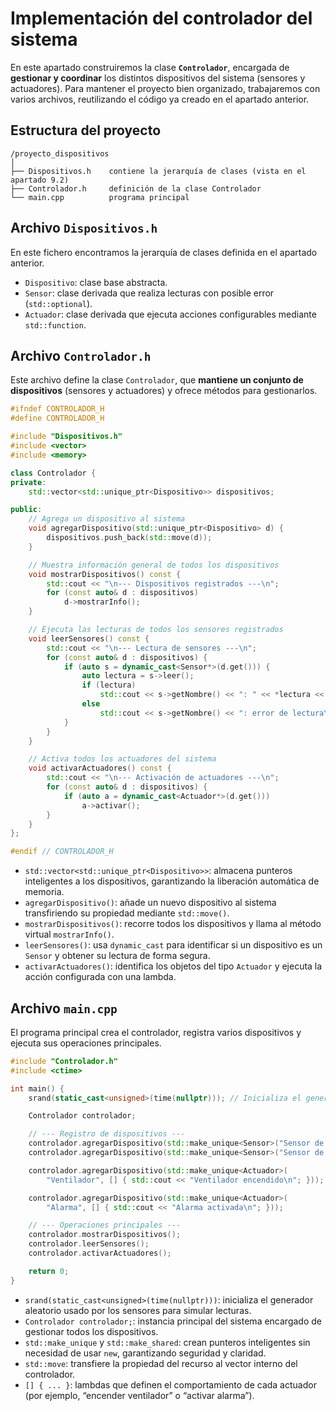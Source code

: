 # Implementación del controlador del sistema

En este apartado construiremos la clase **`Controlador`**, encargada de **gestionar y coordinar** los distintos dispositivos del sistema (sensores y actuadores).
Para mantener el proyecto bien organizado, trabajaremos con varios archivos, reutilizando el código ya creado en el apartado anterior.

## Estructura del proyecto

```
/proyecto_dispositivos
│
├── Dispositivos.h    contiene la jerarquía de clases (vista en el apartado 9.2)
├── Controlador.h     definición de la clase Controlador
└── main.cpp          programa principal
```


## Archivo `Dispositivos.h`

En este fichero encontramos la jerarquía de clases definida en el apartado anterior. 

* `Dispositivo`: clase base abstracta.
* `Sensor`: clase derivada que realiza lecturas con posible error (`std::optional`).
* `Actuador`: clase derivada que ejecuta acciones configurables mediante `std::function`.

## Archivo `Controlador.h`

Este archivo define la clase `Controlador`, que **mantiene un conjunto de dispositivos** (sensores y actuadores) y ofrece métodos para gestionarlos.

```cpp
#ifndef CONTROLADOR_H
#define CONTROLADOR_H

#include "Dispositivos.h"
#include <vector>
#include <memory>

class Controlador {
private:
    std::vector<std::unique_ptr<Dispositivo>> dispositivos;

public:
    // Agrega un dispositivo al sistema
    void agregarDispositivo(std::unique_ptr<Dispositivo> d) {
        dispositivos.push_back(std::move(d));
    }

    // Muestra información general de todos los dispositivos
    void mostrarDispositivos() const {
        std::cout << "\n--- Dispositivos registrados ---\n";
        for (const auto& d : dispositivos)
            d->mostrarInfo();
    }

    // Ejecuta las lecturas de todos los sensores registrados
    void leerSensores() const {
        std::cout << "\n--- Lectura de sensores ---\n";
        for (const auto& d : dispositivos) {
            if (auto s = dynamic_cast<Sensor*>(d.get())) {
                auto lectura = s->leer();
                if (lectura)
                    std::cout << s->getNombre() << ": " << *lectura << '\n';
                else
                    std::cout << s->getNombre() << ": error de lectura\n";
            }
        }
    }

    // Activa todos los actuadores del sistema
    void activarActuadores() const {
        std::cout << "\n--- Activación de actuadores ---\n";
        for (const auto& d : dispositivos) {
            if (auto a = dynamic_cast<Actuador*>(d.get()))
                a->activar();
        }
    }
};

#endif // CONTROLADOR_H
```
* `std::vector<std::unique_ptr<Dispositivo>>`: almacena punteros inteligentes a los dispositivos, garantizando la liberación automática de memoria.
* `agregarDispositivo()`: añade un nuevo dispositivo al sistema transfiriendo su propiedad mediante `std::move()`.
* `mostrarDispositivos()`: recorre todos los dispositivos y llama al método virtual `mostrarInfo()`.
* `leerSensores()`: usa `dynamic_cast` para identificar si un dispositivo es un `Sensor` y obtener su lectura de forma segura.
* `activarActuadores()`: identifica los objetos del tipo `Actuador` y ejecuta la acción configurada con una lambda.

## Archivo `main.cpp`

El programa principal crea el controlador, registra varios dispositivos y ejecuta sus operaciones principales.

```cpp
#include "Controlador.h"
#include <ctime>

int main() {
    srand(static_cast<unsigned>(time(nullptr))); // Inicializa el generador aleatorio

    Controlador controlador;

    // --- Registro de dispositivos ---
    controlador.agregarDispositivo(std::make_unique<Sensor>("Sensor de temperatura"));
    controlador.agregarDispositivo(std::make_unique<Sensor>("Sensor de humedad"));

    controlador.agregarDispositivo(std::make_unique<Actuador>(
        "Ventilador", [] { std::cout << "Ventilador encendido\n"; }));

    controlador.agregarDispositivo(std::make_unique<Actuador>(
        "Alarma", [] { std::cout << "Alarma activada\n"; }));

    // --- Operaciones principales ---
    controlador.mostrarDispositivos();
    controlador.leerSensores();
    controlador.activarActuadores();

    return 0;
}
```

* `srand(static_cast<unsigned>(time(nullptr)))`: inicializa el generador aleatorio usado por los sensores para simular lecturas.
* `Controlador controlador;`: instancia principal del sistema encargado de gestionar todos los dispositivos.
* `std::make_unique` y `std::make_shared`: crean punteros inteligentes sin necesidad de usar `new`, garantizando seguridad y claridad.
* `std::move`: transfiere la propiedad del recurso al vector interno del controlador.
* `[] { ... }`: lambdas que definen el comportamiento de cada actuador (por ejemplo, “encender ventilador” o “activar alarma”).

